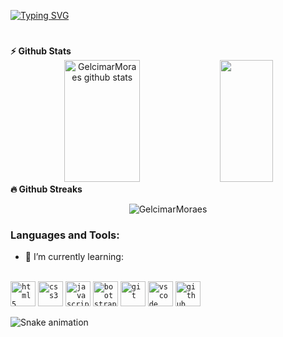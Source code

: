 [![Typing SVG](https://readme-typing-svg.herokuapp.com?font=Secular+One&size=35&pause=100000&color=00FE7B&center=true&vCenter=true&width=1000&lines=Hi+%2C+I'm+Gelcimar+Moraes)](https://git.io/typing-svg)

#

 <summary><b>⚡ Github Stats</b></summary>
<div align="center">  
  <img width="49%" height="195px" src="https://github-readme-stats.vercel.app/api?username=GelcimarMoraes&show_icons=true&count_private=true&hide_border=true&title_color=00fe7b&icon_color=00fe7b&text_color=c9d1d9&bg_color=0d1117" alt="GelcimarMoraes github stats" /> 
  <img width="41%" height="195px" src="https://github-readme-stats.vercel.app/api/top-langs/?username=GelcimarMoraes&layout=compact&hide_border=true&title_color=00fe7b&text_color=00fe7b&bg_color=0d1117" />
</div>

 <summary><b>🔥 Github Streaks</b></summary>
<p align="center"><img src="https://github-readme-streak-stats.herokuapp.com/?user=GelcimarMoraes&theme=black-ice&hide_border=true&stroke=0000&background=00fe7b&ring=00fe7b&fire=00fe7b&currStreakLabel=e05397" alt="GelcimarMoraes" /></p>

<h3 align="left">Languages and Tools:</h3>
<ul><li>🌱 I’m currently learning:</li></ul> 
<div style="display: inline_block"></br>
    <code><img height="40" alt="html5" src="https://cdn.jsdelivr.net/gh/devicons/devicon/icons/html5/html5-original.svg"></code>
    <code><img height="40" alt="css3" src="https://cdn.jsdelivr.net/gh/devicons/devicon/icons/css3/css3-original.svg"></code>
    <code><img height="40" alt="javascript" src="https://cdn.jsdelivr.net/gh/devicons/devicon/icons/javascript/javascript-original.svg"></code>
    <code><img height="40" alt="bootstrap" src="https://cdn.jsdelivr.net/gh/devicons/devicon/icons/bootstrap/bootstrap-original-wordmark.svg"></code>
    <code><img height="40" alt="git" src="https://cdn.jsdelivr.net/gh/devicons/devicon/icons/git/git-original.svg"></code>
    <code><img height="40" alt="vscode" src="https://cdn.jsdelivr.net/gh/devicons/devicon/icons/vscode/vscode-original.svg"></code>
    <code><img height="40" alt="github" src="https://cdn.jsdelivr.net/gh/devicons/devicon/icons/github/github-original.svg"></code>
</div>

![Snake animation](https://github.com/GelcimarMoraes/GelcimarMoraes/blob/output/github-contribution-grid-snake.svg)
